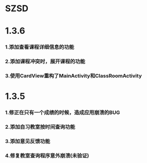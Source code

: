 # SZSD
# 1.3.6
### 1.添加查看课程详细信息的功能
### 2.添加课程冲突时，展开课程的功能
### 3.使用CardView重构了MainActivity和ClassRoomActivity

# 1.3.5
### 1.修正在只有一个成绩的时候，造成应用崩溃的BUG
### 2.添加自习教室按时间查询功能
### 3.添加意见反馈功能
### 4.修复教室查询程序意外崩溃(未验证)
